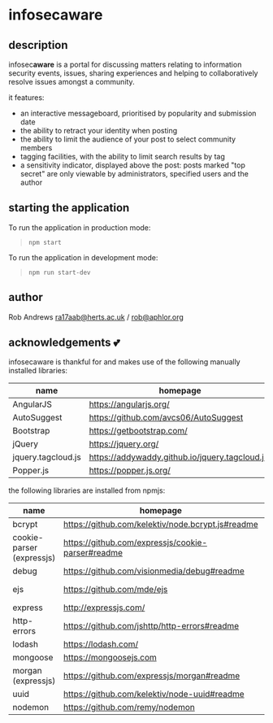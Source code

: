 # infosec**aware**

## description

infosec**aware** is a portal for discussing matters relating to information security events, issues, sharing experiences and helping to collaboratively resolve issues amongst a community.

it features:

  * an interactive messageboard, prioritised by popularity and submission date
  * the ability to retract your identity when posting
  * the ability to limit the audience of your post to select community members
  * tagging facilities, with the ability to limit search results by tag
  * a sensitivity indicator, displayed above the post: posts marked "top secret" are only viewable by administrators, specified users and the author

## starting the application

To run the application in production mode:

> ```npm start```

To run the application in development mode:

> ```npm run start-dev```

## author

Rob Andrews <ra17aab@herts.ac.uk> / <rob@aphlor.org>

## acknowledgements 💕

infosecaware is thankful for and makes use of the following manually installed libraries:

| name | homepage | license |
|------|----------|---------|
| AngularJS | https://angularjs.org/ | MIT |
| AutoSuggest | https://github.com/avcs06/AutoSuggest | MIT |
| Bootstrap | https://getbootstrap.com/ | MIT |
| jQuery | https://jquery.org/ | MIT |
| jquery.tagcloud.js | https://addywaddy.github.io/jquery.tagcloud.js/ | MIT |
| Popper.js | https://popper.js.org/ | MIT |

the following libraries are installed from npmjs:

| name | homepage | license |
|------|----------|---------|
| bcrypt | https://github.com/kelektiv/node.bcrypt.js#readme | MIT |
| cookie-parser (expressjs) | https://github.com/expressjs/cookie-parser#readme | MIT |
| debug | https://github.com/visionmedia/debug#readme | MIT |
| ejs | https://github.com/mde/ejs | Apache-2.0 |
| express | http://expressjs.com/ | MIT |
| http-errors | https://github.com/jshttp/http-errors#readme | MIT |
| lodash | https://lodash.com/ | MIT |
| mongoose | https://mongoosejs.com | MIT |
| morgan (expressjs) | https://github.com/expressjs/morgan#readme | MIT |
| uuid | https://github.com/kelektiv/node-uuid#readme | MIT |
| nodemon | https://github.com/remy/nodemon | MIT |
